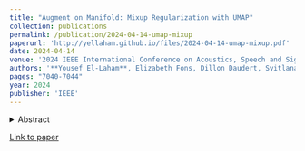 ```yaml
---
title: "Augment on Manifold: Mixup Regularization with UMAP"
collection: publications
permalink: /publication/2024-04-14-umap-mixup
paperurl: 'http://yellaham.github.io/files/2024-04-14-umap-mixup.pdf'
date: 2024-04-14
venue: '2024 IEEE International Conference on Acoustics, Speech and Signal Processing (ICASSP)'
authors: '**Yousef El-Laham**, Elizabeth Fons, Dillon Daudert, Svitlana Vyetrenko'
pages: "7040-7044"
year: 2024
publisher: 'IEEE'
---
```


<details>
<summary>Abstract</summary>
<br>
Data augmentation techniques play an important role in enhancing the performance of deep learning models. Despite 
their proven benefits in computer vision tasks, their application in the other domains remains limited. This paper 
proposes a Mixup regularization scheme, referred to as UMAP Mixup, designed for "on-manifold" automated data 
augmentation for deep learning predictive models. The proposed approach ensures that the Mixup operations result in 
synthesized samples that lie on the data manifold of the features and labels by utilizing a dimensionality reduction 
technique known as uniform manifold approximation and projection. Evaluations across diverse regression tasks show that 
UMAP Mixup is competitive with or outperforms other Mixup variants, show promise for its potential as an effective tool 
for enhancing the generalization performance of deep learning models.
</details>

[Link to paper](http://yellaham.github.io/files/2024-04-14-umap-mixup.pdf)
